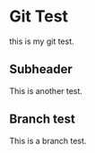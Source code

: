 # Git Test

this is my git test.

## Subheader

This is another test.

## Branch test

This is a branch test.